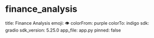# finance_analysis
title: Finance Analysis
emoji: 👁
colorFrom: purple
colorTo: indigo
sdk: gradio
sdk_version: 5.25.0
app_file: app.py
pinned: false
